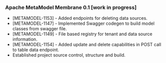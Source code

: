 ### Apache MetaModel Membrane 0.1 [work in progress]

* [METAMODEL-1153] - Added endpoints for deleting data sources.
* [METAMODEL-1147] - Implemented Swagger codegen to build model classes from swagger file.
* [METAMODEL-1149] - File based registry for tenant and data source information.
* [METAMODEL-1154] - Added update and delete capabilities in POST call to table data endpoint.
* Established project source control, structure and build.
